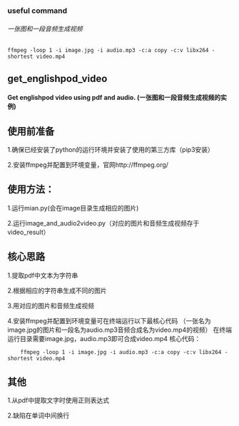 ### useful command

###### 一张图和一段音频生成视频
`
ffmpeg -loop 1 -i image.jpg -i audio.mp3 -c:a copy -c:v libx264 -shortest video.mp4
`




## get_englishpod_video
#### Get englishpod video using pdf and audio. (一张图和一段音频生成视频的实例)
## 使用前准备
1.确保已经安装了python的运行环境并安装了使用的第三方库（pip3安装）

2.安装ffmpeg并配置到环境变量，官网http://ffmpeg.org/

## 使用方法：
1.运行mian.py(会在image目录生成相应的图片)

2.运行image_and_audio2video.py（对应的图片和音频生成视频存于video_result）

## 核心思路
1.提取pdf中文本为字符串

2.根据相应的字符串生成不同的图片

3.用对应的图片和音频生成视频

4.安装ffmpeg并配置到环境变量可在终端运行以下最核心代码
（一张名为image.jpg的图片和一段名为audio.mp3音频合成名为video.mp4的视频）
在终端运行目录需要image.jpg，audio.mp3即可合成video.mp4
核心代码：

```
    ffmpeg -loop 1 -i image.jpg -i audio.mp3 -c:a copy -c:v libx264 -shortest video.mp4
```


## 其他
1.从pdf中提取文字时使用正则表达式

2.缺陷在单词中间换行


